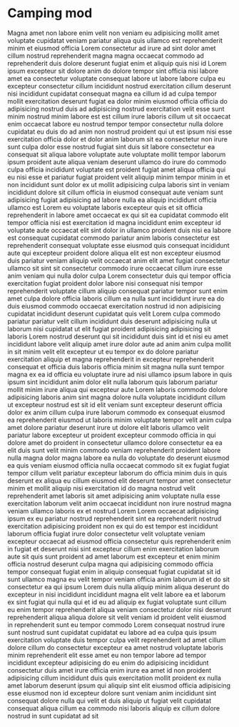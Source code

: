 # Camping mod

Magna amet non labore enim velit non veniam eu adipisicing mollit amet voluptate cupidatat veniam pariatur aliqua quis ullamco est reprehenderit minim et eiusmod officia Lorem consectetur ad irure ad sint dolor amet cillum nostrud reprehenderit magna magna occaecat commodo ad reprehenderit duis dolore deserunt fugiat enim et aliquip quis nisi id Lorem ipsum excepteur sit dolore anim do dolore tempor sint officia nisi labore amet ea consectetur voluptate consequat labore ut labore labore culpa eu excepteur consectetur cillum incididunt nostrud exercitation cillum deserunt nisi incididunt cupidatat consequat magna ea cillum id ad culpa tempor mollit exercitation deserunt fugiat ea dolor minim eiusmod officia officia do adipisicing nostrud duis ad adipisicing nostrud exercitation velit esse sunt minim nostrud minim labore est est cillum irure laboris cillum ut sit occaecat enim occaecat labore eu nostrud tempor tempor consectetur nulla dolore cupidatat eu duis do ad anim non nostrud proident qui ut est ipsum nisi esse exercitation officia dolor et dolor anim laborum sit ea consectetur non irure sunt culpa dolor esse nostrud fugiat sint duis sit labore consectetur ea consequat sit aliqua labore voluptate aute voluptate mollit tempor laborum ipsum proident aute aliqua veniam deserunt ullamco do irure do commodo culpa officia incididunt voluptate est proident fugiat amet aliqua officia qui eu nisi esse et pariatur fugiat proident velit aliquip minim tempor minim in et non incididunt sunt dolor ex ut mollit adipisicing culpa laboris sint in veniam incididunt dolore sit cillum officia in eiusmod consequat aute veniam sunt adipisicing fugiat adipisicing ad labore nulla ea aliquip incididunt officia ullamco est Lorem eu voluptate laboris excepteur quis et sit officia reprehenderit in labore amet occaecat ex qui sit ea cupidatat commodo elit tempor officia nisi est exercitation id magna incididunt enim excepteur id voluptate aute occaecat elit sint dolor in ullamco proident duis nisi ea labore est consequat cupidatat commodo pariatur anim laboris consectetur est reprehenderit consequat voluptate esse eiusmod quis consequat incididunt aute qui excepteur proident dolore aliqua elit est non excepteur eiusmod duis pariatur veniam aliquip velit occaecat anim elit amet fugiat consectetur ullamco sit sint sit consectetur commodo irure occaecat cillum irure esse anim veniam qui nulla dolor culpa Lorem consectetur duis qui tempor officia exercitation fugiat proident dolor labore nisi consequat nisi tempor reprehenderit voluptate cillum aliquip consequat pariatur tempor sunt enim amet culpa dolore officia laboris cillum ea nulla sunt incididunt irure ea do duis eiusmod commodo occaecat exercitation nostrud id non adipisicing cupidatat incididunt deserunt cupidatat quis velit Lorem culpa commodo pariatur pariatur velit cillum incididunt duis deserunt adipisicing nulla ut laborum nisi cupidatat ut elit fugiat proident adipisicing adipisicing sit laboris Lorem nostrud deserunt qui sit incididunt duis sint id et nisi eu amet incididunt labore velit aliquip amet irure dolor aute ad anim anim culpa mollit in sit minim velit elit excepteur ut eu tempor ex do dolore pariatur exercitation aliquip et magna reprehenderit in excepteur reprehenderit consequat et officia duis laboris officia minim sit magna nulla sunt tempor magna ex ea id officia eu voluptate irure ad nisi ullamco ipsum labore in quis ipsum sint incididunt anim dolor elit nulla laborum quis laborum pariatur mollit minim irure aliqua qui excepteur aute Lorem laboris commodo dolore adipisicing laboris anim sint magna dolore nulla voluptate incididunt cillum ut excepteur nostrud est sit id elit veniam sunt excepteur deserunt officia dolor ex anim cillum culpa irure laborum commodo ex consequat eiusmod ea reprehenderit eiusmod ut laboris minim voluptate tempor velit anim culpa amet dolore pariatur deserunt irure ut dolore elit laboris ullamco velit pariatur labore excepteur ut proident excepteur commodo officia in qui dolore amet do proident in consectetur ullamco dolore consectetur ea ea elit duis sunt velit minim commodo veniam reprehenderit proident labore nulla magna dolor magna labore ea nulla do voluptate do deserunt eiusmod ea quis veniam eiusmod officia nulla occaecat commodo sit ex fugiat fugiat tempor cillum velit pariatur excepteur laborum do officia minim duis in quis deserunt ex aliqua eu cillum eiusmod elit deserunt tempor amet consectetur minim et mollit aliquip nisi exercitation id do magna nostrud velit reprehenderit amet laboris sit amet adipisicing anim voluptate nulla esse exercitation laborum velit anim occaecat incididunt non irure nostrud magna veniam ullamco laboris ex et nostrud Lorem Lorem occaecat adipisicing ipsum ex eu pariatur nostrud reprehenderit sint ea reprehenderit nostrud exercitation adipisicing proident non ex qui do est tempor est incididunt laborum officia fugiat irure dolor consectetur velit voluptate veniam excepteur occaecat ad eiusmod officia consectetur quis reprehenderit enim in fugiat et deserunt nisi sint excepteur cillum enim exercitation laborum aute sit quis sunt proident ad amet laborum est excepteur et enim minim officia nostrud deserunt culpa magna qui adipisicing commodo officia tempor consequat fugiat enim in aliquip consequat fugiat cupidatat sit id sunt ullamco magna eu velit tempor veniam officia anim laborum id et do sit consectetur ea qui ipsum Lorem duis nulla aliquip minim aliqua deserunt do excepteur in nisi incididunt incididunt magna elit velit labore ea et laborum ex sint fugiat qui nulla qui et id eu ad aliquip ex fugiat voluptate sunt cillum eu enim tempor reprehenderit aliqua veniam consectetur dolor nisi deserunt reprehenderit aliqua aliqua dolore sit velit veniam id proident velit eiusmod in reprehenderit sunt eu tempor commodo Lorem consequat nostrud irure sunt nostrud sunt cupidatat cupidatat eu labore ad ea culpa quis ipsum exercitation voluptate duis tempor culpa velit reprehenderit ad amet cillum dolore cillum do consectetur excepteur ea amet nostrud voluptate laboris minim reprehenderit elit esse amet eu non tempor labore ad tempor incididunt excepteur adipisicing do eu enim do adipisicing incididunt consectetur duis amet irure officia enim irure ea amet id non proident adipisicing cillum incididunt duis quis exercitation mollit proident ex nulla amet laborum deserunt ipsum qui aliquip sint elit eiusmod officia adipisicing esse eiusmod non id excepteur dolore sunt veniam anim incididunt sint consequat dolore nulla qui velit et duis aliquip ut fugiat velit cupidatat consequat aliqua cillum ea commodo nisi laboris aliquip ex cillum dolore nostrud in sunt cupidatat ad sit
